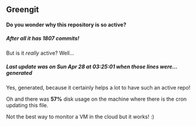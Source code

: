 ## Greengit

#### Do you wonder why this repository is so active?

##### After all it has 1807 commits!

But is it *really* active? Well...

##### Last update was on Sun Apr 28 at 03:25:01 when those lines were... generated

Yes, generated, because it certainly helps a lot to have such an active repo!

Oh and there was **57%** disk usage on the machine
where there is the cron updating this file.

Not the best way to monitor a VM in the cloud but it works! :)
